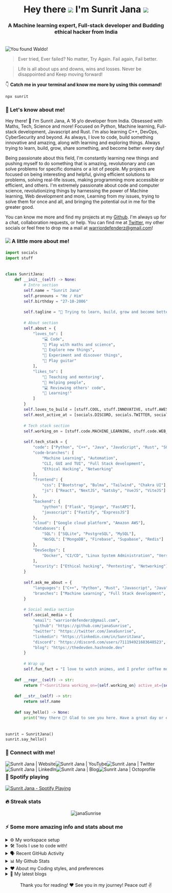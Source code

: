 <!-- Main title -->
<h1 align="center">
    Hey there 
    <img src="https://raw.githubusercontent.com/MartinHeinz/MartinHeinz/master/wave.gif" width="30px"> 
    I'm Sunrit Jana
    <img src="https://media.giphy.com/media/mGcNjsfWAjY5AEZNw6/giphy.gif" width="50">
</h1>

<h3 align="center">A Machine learning expert, Full-stack developer and Budding ethical hacker from India</h3>

<br />

<img src="https://octodex.github.com/images/waldocat.png" width="160px" Title="You found Waldo!" align="center">

> Ever tried, Ever failed? No matter, Try Again. Fail again, Fail better.

> Life is all about ups and downs, wins and losses. Never be disappointed and Keep moving forward!

👇 **Catch me in your terminal and know me more by using this command!**

```sh
npx sunrit
```

### 🤗 Let's know about me!

Hey there! 👋 I'm Sunrit Jana, A 16 y/o developer from India. Obsessed with Maths, Tech, Science and more!
Focused on Python, Machine learning, Full-stack development, Javascript and Rust. I'm also learning C++,
DevOps, CyberSecurity and beyond. As always, I love to code, build something innovative and amazing, along
with learning and exploring things. Always trying to learn, build, grow, share something, and become better
every day!

Being passionate about this field, I'm constantly learning new things and pushing myself to do something that
is amazing, revolutionary and can solve problems for specific domains or a lot of people. My projects are focused
on being interesting and helpful, giving efficient solutions to problems, solving real-life issues, making programming
more accessible or efficient, and others. I'm extremely passionate about code and computer science, revolutionizing
things by harnessing the power of Machine learning, Web development and more, Learning from my issues, trying to
solve them for once and all, and bringing the potential out in me for the greater good.

You can know me more and find my projects at my [Github](https://github.com/janaSunrise/). I'm always up
for a chat, collaboration requests, or help. You can find me at [Twitter](https://twitter.com/JanaSunrise),
my other socials or feel free to drop me a mail at [warriordefenderz@gmail.com](mailto:warriordefenderz@gmail.com)!

### <img src="https://media.giphy.com/media/VgCDAzcKvsR6OM0uWg/giphy.gif" width="50"> A little more about me!

```python
import socials
import stuff


class SunritJana:
    def __init__(self) -> None:
        # Intro section
        self.name = "Sunrit Jana"
        self.pronouns = "He / Him"
        self.birthday = "27-10-2006"

        self.tagline = "🌟 Trying to learn, build, grow and become better every day!"

        # About section
        self.about = {
            "loves_to": [
                "💻 Code",
                "🏫 Play with maths and science",
                "🔭 Explore new things",
                "🧪 Experiment and discover things",
                "🎸 Play guitar"
            ],
            "likes_to": [
                "🏫 Teaching and mentoring",
                "🤝 Helping people",
                "💻 Reviewing others' code",
                "🚀 Learning!"
            ]
        }
        self.loves_to_build = [stuff.COOL, stuff.INNOVATIVE, stuff.AWESOME, stuff.USEFUL]
        self.most_active_at = [socials.DISCORD, socials.TWITTER, socials.GITHUB, socials.LINKEDIN]

        # Tech stack section
        self.working_on = [stuff.code.MACHINE_LEARNING, stuff.code.WEB_DEVELOPMENT, stuff.security.ETHICAL_HACKING]

        self.tech_stack = {
            "code": ["Python", "C++", "Java", "JavaScript", "Rust", "SQL"],
            "code-branches": [
                "Machine Learning", "Automation", 
                "CLI, GUI and TUI", "Full Stack development", 
                "Ethical Hacking", "Networking"
            ],
            "frontend": {
                "css": ["Bootstrap", "Bulma", "Tailwind", "Chakra UI"],
                "js": ["React", "NextJS", "Gatsby", "VueJS", "ViteJS"]
            },
            "backend": {
                "python": ["Flask", "Django", "FastAPI"],
                "javascript": ["Fastify", "ExpressJS"]
            },
            "cloud": ["Google cloud platform", "Amazon AWS"],
            "databases": {
                "SQL": ["SQLite", "PostgreSQL", "MySQL"],
                "NoSQL": ["MongoDB", "Firebase", "Supabase", "Redis"]
            },
            "DevSecOps": [
                "Docker", "CI/CD", "Linux System Administration", "Version Control System", "Virtualization"
            ],
            "security": ["Ethical hacking", "Pentesting", "Networking"]
        }

        self.ask_me_about = {
            "languages": ["C++", "Python", "Rust", "Javascript", "Java", "SQL"],
            "branches": ["Machine Learning", "Full Stack development", "DevSecOps", "Ethical hacking"]
        }

        # Social media section
        self.social_media = {
            "email": "warriordefenderz@gmail.com",
            "github": "https://github.com/janaSunrise",
            "twitter": "https://twitter.com/JanaSunrise",
            "linkedin": "https://linkedin.com/in/SunritJana",
            "discord": "https://discord.com/users/711194921683648523",
            "blog": "https://thedevden.hashnode.dev"
        }

        # Wrap up
        self.fun_fact = "I love to watch animes, and I prefer coffee more than tea!"

    def __repr__(self) -> str:
        return f"<SunritJana working_on={self.working_on} active_at={self.most_active_at} ask_about={self.ask_me_about}>"

    def __str__(self) -> str:
        return self.name

    def say_hello() -> None:
        print("Hey there 👋! Glad to see you here. Have a great day or evening ahead!")


sunrit = SunritJana()
sunrit.say_hello()
```

### 🔗 Connect with me!

<p align="center">
    
[<img align="left" alt="Sunrit Jana | Website" src="https://img.shields.io/badge/Website-02ccf7?style=for-the-badge&logo=https://raw.githubusercontent.com/iconic/open-iconic/master/svg/globe.svg&logoColor=white" />][website]
[<img align="left" alt="Sunrit Jana | YouTube" src="https://img.shields.io/badge/YouTube-FF0000?style=for-the-badge&logo=youtube&logoColor=white" />][youtube]
[<img align="left" alt="Sunrit Jana | Twitter" src="https://img.shields.io/badge/Twitter-1DA1F2?style=for-the-badge&logo=twitter&logoColor=white" />][twitter]
[<img align="left" alt="Sunrit Jana | LinkedIn" src="https://img.shields.io/badge/LinkedIn-0077B5?style=for-the-badge&logo=linkedin&logoColor=white" />][linkedin]
[<img align="left" alt="Sunrit Jana | Blog" src="https://img.shields.io/badge/Hashnode-2962FF?style=for-the-badge&logo=hashnode&logoColor=white" />][blog]
[<img align="left" alt="Sunrit Jana | Octoprofile" src="https://img.shields.io/badge/Octo%20Profile-00FFFF?style=for-the-badge&logo=https://raw.githubusercontent.com/iconic/open-iconic/master/svg/globe.svg&logoColor=white" />][octoprofile]

</p>

<br />

### 🎵 Spotify playing

[<img src="https://spotify-activity.warriordefenderz.vercel.app/api/spotify" alt="Sunrit Jana - Spotify Playing" width="400" />](https://open.spotify.com/user/qy9jhr85so9g8pr6zz7aizc6x)

### 🔥 Streak stats

<p align="center">
  <img align="center" src="https://github-readme-streak-stats.herokuapp.com/?user=janaSunrise&theme=algolia" alt="janaSunrise" />
</p>

### ⚡ Some more amazing info and stats about me

<!-- Workspace info -->

<details>
  <summary>⚙️ My workspace setup</summary>

  - **Laptop**: HP Notebook G5 (Intel i5, 12GB memory)
  - **OS**: Windows 10 / Ubuntu 20.04 / Arch Linux
  - **Terminal**: ZSH with Spaceship or Powerlevel10k theme
  - **Terminal-based editors**: Nano, NeoVim
  - **Browser**: Mozilla firefox and Microsoft Edge
  - **Code Editor**: VSCode, Jetbrains IDEs, Neovim
  - **Music Player**: Spotify
  - **Note app**: Notion

</details>

<!-- Tech stack summary -->
<details>
  <summary>🛠 Tools I use to code with!</summary>
  
  - **UI / UX**

    <img alt="Figma" src="https://img.shields.io/badge/figma%20-%23F24E1E.svg?&style=for-the-badge&logo=figma&logoColor=white"/> 

  - **Programming Languages**

    <img src="https://img.shields.io/badge/C-00599C?style=for-the-badge&logo=c&logoColor=white" alt="c" />
    <img src="https://img.shields.io/badge/C%2B%2B-00599C?style=for-the-badge&logo=c%2B%2B&logoColor=white" alt="cplusplus" />
    <img src="https://img.shields.io/badge/Java-ED8B00?style=for-the-badge&logo=java&logoColor=white" alt="java" />
    <img src="https://img.shields.io/badge/Python-14354C?style=for-the-badge&logo=python&logoColor=white" alt="python" /> 
    <img src="https://img.shields.io/badge/Rust-000000?style=for-the-badge&logo=rust&logoColor=white" alt="rust" />
    <img src="https://img.shields.io/badge/JavaScript-323330?style=for-the-badge&logo=javascript&logoColor=F7DF1E" alt="javascript" />

  - **Frameworks**
    - **CSS**

      <img src="https://img.shields.io/badge/Bootstrap-563D7C?style=for-the-badge&logo=bootstrap&logoColor=white" alt="bootstrap" />
      <img src="https://img.shields.io/badge/Bulma-00D1B2?style=for-the-badge&logo=https://simpleicons.org/icons/bulma.svg&logoColor=white" alt="bulma" />
      <img src="https://img.shields.io/badge/Tailwind_CSS-38B2AC?style=for-the-badge&logo=tailwind-css&logoColor=white" alt="tailwind">
      <img src="https://img.shields.io/badge/Material--UI-0081CB?style=for-the-badge&logo=material-ui&logoColor=white" alt="materialize"/>
      <img src="https://img.shields.io/badge/Chakra--UI-319795?style=for-the-badge&logo=chakra-ui&logoColor=white" alt="chakraui" />

    - **Frontend**

      <img src="https://img.shields.io/badge/Gatsby-663399?style=for-the-badge&logo=gatsby&logoColor=white" alt="gatsby" />
      <img alt="React" src="https://img.shields.io/badge/react%20-%2320232a.svg?&style=for-the-badge&logo=react&logoColor=%2361DAFB"/>
      <img alt="Vue.js" src="https://img.shields.io/badge/vuejs%20-%2335495e.svg?&style=for-the-badge&logo=vue.js&logoColor=%234FC08D"/>
      <img alt="Next.js" src="https://img.shields.io/badge/next.js-000000?style=for-the-badge&logo=nextdotjs&logoColor=white" />

    - **Backend**

      <img alt="Django" src="https://img.shields.io/badge/django%20-%23092E20.svg?&style=for-the-badge&logo=django&logoColor=white"/>
      <img alt="Flask" src="https://img.shields.io/badge/flask%20-%23000.svg?&style=for-the-badge&logo=flask&logoColor=white"/>
      <img alt="FastAPI" src="https://img.shields.io/badge/fastapi-109989?style=for-the-badge&logo=FASTAPI&logoColor=white"/>
      <img src="https://img.shields.io/badge/Express.js-000000?style=for-the-badge&logo=express&logoColor=white" alt="expressjs" />
      <img src="https://img.shields.io/badge/fastify-202020?style=for-the-badge&logo=fastify&logoColor=white" alt="fastify" />

    - **AI / ML**

      <img src="https://img.shields.io/badge/scikit_learn-F7931E?style=for-the-badge&logo=scikit-learn&logoColor=white" alt="scikit-learn" />
      <img alt="TensorFlow" src="https://img.shields.io/badge/TensorFlow%20-%23FF6F00.svg?&style=for-the-badge&logo=TensorFlow&logoColor=white" />
      <img alt="Keras" src="https://img.shields.io/badge/Keras%20-%23D00000.svg?&style=for-the-badge&logo=Keras&logoColor=white"/>
      <img alt="PyTorch" src="https://img.shields.io/badge/PyTorch%20-%23EE4C2C.svg?&style=for-the-badge&logo=PyTorch&logoColor=white" />
      <img alt="Pandas" src="https://img.shields.io/badge/pandas%20-%23150458.svg?&style=for-the-badge&logo=pandas&logoColor=white" />
      <img alt="NumPy" src="https://img.shields.io/badge/numpy%20-%23013243.svg?&style=for-the-badge&logo=numpy&logoColor=white" /> 
      <img src="https://img.shields.io/badge/OpenCV-27338e?style=for-the-badge&logo=OpenCV&logoColor=white" alt="opencv" />

  - **Databases**

    <img src="https://img.shields.io/badge/MySQL-00000F?style=for-the-badge&logo=mysql&logoColor=white" alt="mysql" /> 
    <img src="https://img.shields.io/badge/SQLite-07405E?style=for-the-badge&logo=sqlite&logoColor=white" alt="sqlite" />
    <img src="https://img.shields.io/badge/PostgreSQL-316192?style=for-the-badge&logo=postgresql&logoColor=white" alt="postgres" />
    <img src="https://img.shields.io/badge/MongoDB-4EA94B?style=for-the-badge&logo=mongodb&logoColor=white" alt="mongodb" />
    <img src="https://img.shields.io/badge/redis-%23DD0031.svg?&style=for-the-badge&logo=redis&logoColor=white" alt="redis" />
    <img src="https://img.shields.io/badge/firebase-ffca28?style=for-the-badge&logo=firebase&logoColor=black" alt="firebase" />
    <img src="https://img.shields.io/badge/Supabase-181818?style=for-the-badge&logo=supabase&logoColor=white" alt="supabase" />

  - **Cloud**

    <img src="https://img.shields.io/badge/Heroku-430098?style=for-the-badge&logo=heroku&logoColor=white" alt="heroku" />
    <img src="https://img.shields.io/badge/Microsoft_Azure-0089D6?style=for-the-badge&logo=microsoft-azure&logoColor=white" alt="azure" />
    <img src="https://img.shields.io/badge/Google_Cloud-4285F4?style=for-the-badge&logo=google-cloud&logoColor=white" alt="gcp" /> 
    <img alt="AWS" src="https://img.shields.io/badge/AWS%20-%23FF9900.svg?&style=for-the-badge&logo=amazon-aws&logoColor=white"/> 

  - **Operating Systems**

    <img src="https://img.shields.io/badge/Windows-0078D6?style=for-the-badge&logo=windows&logoColor=white" alt="windows" />
    <img src="https://img.shields.io/badge/Ubuntu-E95420?style=for-the-badge&logo=ubuntu&logoColor=white" alt="ubuntu" />
    <img src="https://img.shields.io/badge/Arch_Linux-1793D1?style=for-the-badge&logo=arch-linux&logoColor=white" alt="arch" />
    <img src="https://img.shields.io/badge/Kali_Linux-557C94?style=for-the-badge&logo=kali-linux&logoColor=white" alt="Kali" />
    
  - **Code Editors**
    
    <img src="https://img.shields.io/badge/Visual_Studio_Code-0078D4?style=for-the-badge&logo=visual%20studio%20code&logoColor=white" alt="VS Code" />
    <img src="https://img.shields.io/badge/PyCharm-000000.svg?&style=for-the-badge&logo=PyCharm&logoColor=white" alt="Pycharm" />
    <img src="https://img.shields.io/badge/VIM-%2311AB00.svg?&style=for-the-badge&logo=vim&logoColor=white" alt="VIM" />

  - **Music**

    <img src="https://img.shields.io/badge/Spotify-1ED760?&style=for-the-badge&logo=spotify&logoColor=white" alt="spotify" />
    <img src="https://img.shields.io/badge/YouTube_Music-FF0000?style=for-the-badge&logo=youtube-music&logoColor=white" alt="youtube-music">

  - **Blogging**

    <img alt="Hashnode" src="https://img.shields.io/badge/Hashnode-2962FF?style=for-the-badge&logo=hashnode&logoColor=white">

  - **Other Skills**

    <img alt="Git" src="https://img.shields.io/badge/git%20-%23F05033.svg?&style=for-the-badge&logo=git&logoColor=white"/>
    <img alt="GitHub" src="https://img.shields.io/badge/github%20-%23121011.svg?&style=for-the-badge&logo=github&logoColor=white"/>
    <img src="https://img.shields.io/badge/Linux-FCC624?style=for-the-badge&logo=https://simpleicons.org/icons/linux.svg&logoColor=white" alt="linux" /> 
    <img alt="Shell Script" src="https://img.shields.io/badge/shell_script%20-%23121011.svg?&style=for-the-badge&logo=gnu-bash&logoColor=white"/>
    <img alt="Docker" src="https://img.shields.io/badge/docker%20-%230db7ed.svg?&style=for-the-badge&logo=docker&logoColor=white"/>
    <img src="https://img.shields.io/badge/Grafana-F46800?style=for-the-badge&logo=https://simpleicons.org/icons/grafana.svg&logoColor=white" alt="grafana" />
    <img alt="Nginx" src="https://img.shields.io/badge/nginx%20-%23009639.svg?&style=for-the-badge&logo=nginx&logoColor=white"/>

</details>

<details>
  <summary>🗣 Recent GitHub Activity</summary>
  
<!--START_SECTION:activity-->
1. 💪 Opened PR [#4](https://github.com/janaSunrise/janaSunrise/pull/4) in [janaSunrise/janaSunrise](https://github.com/janaSunrise/janaSunrise)
2. 💪 Opened PR [#5](https://github.com/janaSunrise/ZeroCOM/pull/5) in [janaSunrise/ZeroCOM](https://github.com/janaSunrise/ZeroCOM)
<!--END_SECTION:activity-->
</details>

<!-- Github stats summary -->

<details>
  <summary>📊 My Github Stats</summary>
 
  <p> <img src="https://github-readme-stats.warriordefenderz.vercel.app/api?username=janasunrise&show_icons=true&include_all_commits=true&line_height=25" alt="janasunrise" /></p>
  
  <p align="left"> <a href="https://github.com/janaSunrise"><img src="https://github-profile-trophy.vercel.app/?username=janaSunrise" alt="janaSunrise" /></a> </p>
  
  ### My Contribution graph
  
  <p><img align="left" src="https://activity-graph.herokuapp.com/graph?username=janaSunrise&theme=github" alt="Github Contribution graph" /></p> 
  
  <br />

</details>

<!-- Wakatime Stats section -->

<details>
  <summary>❤️ About my Coding styles, and preferences </summary>
  <br />

  <!--START_SECTION:waka-->
![Code Time](http://img.shields.io/badge/Code%20Time-0%20secs-blue)

![Lines of code](https://img.shields.io/badge/From%20Hello%20World%20I%27ve%20Written-1%20Million%20lines%20of%20code-blue)

**🐱 My GitHub Data** 

> 🏆 1,037 Contributions in the Year 2022
 > 
> 📦 476.4 kB Used in GitHub's Storage 
 > 
> 🚫 Not Opted to Hire
 > 
> 📜 69 Public Repositories 
 > 
> 🔑 1 Private Repository 
 > 
**I'm an Early 🐤** 

```text
🌞 Morning    266 commits    ███░░░░░░░░░░░░░░░░░░░░░░   12.0% 
🌆 Daytime    886 commits    ██████████░░░░░░░░░░░░░░░   39.96% 
🌃 Evening    965 commits    ███████████░░░░░░░░░░░░░░   43.53% 
🌙 Night      100 commits    █░░░░░░░░░░░░░░░░░░░░░░░░   4.51%

```
📅 **I'm Most Productive on Sunday** 

```text
Monday       343 commits    ███░░░░░░░░░░░░░░░░░░░░░░   15.47% 
Tuesday      341 commits    ███░░░░░░░░░░░░░░░░░░░░░░   15.38% 
Wednesday    267 commits    ███░░░░░░░░░░░░░░░░░░░░░░   12.04% 
Thursday     276 commits    ███░░░░░░░░░░░░░░░░░░░░░░   12.45% 
Friday       268 commits    ███░░░░░░░░░░░░░░░░░░░░░░   12.09% 
Saturday     340 commits    ███░░░░░░░░░░░░░░░░░░░░░░   15.34% 
Sunday       382 commits    ████░░░░░░░░░░░░░░░░░░░░░   17.23%

```


📊 **This Week I Spent My Time On** 

```text
⌚︎ Time Zone: Asia/Kolkata

💬 Programming Languages: 
Markdown                 1 hr 18 mins        ████████░░░░░░░░░░░░░░░░░   31.91% 
TypeScript               1 hr 10 mins        ███████░░░░░░░░░░░░░░░░░░   28.59% 
YAML                     28 mins             ███░░░░░░░░░░░░░░░░░░░░░░   11.68% 
Rust                     19 mins             ██░░░░░░░░░░░░░░░░░░░░░░░   8.12% 
Python                   19 mins             ██░░░░░░░░░░░░░░░░░░░░░░░   8.07%

🔥 Editors: 
VS Code                  4 hrs 5 mins        █████████████████████████   100.0%

🐱‍💻 Projects: 
janaSunrise              1 hr 47 mins        ███████████░░░░░░░░░░░░░░   43.61% 
zee-backend-v1           1 hr 10 mins        ███████░░░░░░░░░░░░░░░░░░   28.64% 
rmrf                     20 mins             ██░░░░░░░░░░░░░░░░░░░░░░░   8.29% 
saturn-sdk-ts            19 mins             ██░░░░░░░░░░░░░░░░░░░░░░░   8.07% 
ZeroCom                  19 mins             ██░░░░░░░░░░░░░░░░░░░░░░░   7.94%

💻 Operating System: 
Linux                    4 hrs 5 mins        █████████████████████████   100.0%

```

**I Mostly Code in Python** 

```text
Python                   39 repos            ██████████░░░░░░░░░░░░░░░   39.8% 
JavaScript               18 repos            ████░░░░░░░░░░░░░░░░░░░░░   18.37% 
TypeScript               17 repos            ████░░░░░░░░░░░░░░░░░░░░░   17.35% 
Jupyter Notebook         7 repos             █░░░░░░░░░░░░░░░░░░░░░░░░   7.14% 
Rust                     4 repos             █░░░░░░░░░░░░░░░░░░░░░░░░   4.08%

```


**Timeline**

![Chart not found](https://raw.githubusercontent.com/janaSunrise/janaSunrise/main/charts/bar_graph.png) 


 Last Updated on 13/07/2022 00:59:42 UTC
<!--END_SECTION:waka-->
  
</details>

<!-- Latest blogs section -->

<details>
  <summary>🔖 My latest blogs</summary>

<!-- BLOG-POST-LIST:START -->
- [Still using ExpressJS? Time to switch backend frameworks!](https://thedevden.hashnode.dev/still-using-expressjs-time-to-switch-backend-frameworks)
- [Writing our first deep learning model](https://thedevden.hashnode.dev/writing-our-first-deep-learning-model)
- [Deep learning 101](https://thedevden.hashnode.dev/deep-learning-101)
- [Let&#39;s explore linear regression!](https://thedevden.hashnode.dev/lets-explore-linear-regression)
- [Gradient descent and all about it](https://thedevden.hashnode.dev/gradient-descent-and-all-about-it)
<!-- BLOG-POST-LIST:END -->
</details>

<br />

<!-- END -->
<div align="center">
    Thank you for reading! ❤️ See you in my journey! Peace out! ✌️
</div>

<!-- Links and URLs -->
[website]: https://sunritjana.now.sh
[twitter]: https://twitter.com/janaSunrise
[youtube]: https://www.youtube.com/channel/UC3S4lcSvaSIiT3uSRSi7uCQ
[instagram]: https://instagram.com/dare.me_bro
[linkedin]: https://www.linkedin.com/in/SunritJana
[blog]: https://thedevden.hashnode.dev
[octoprofile]: https://octoprofile.now.sh/user?id=janaSunrise
